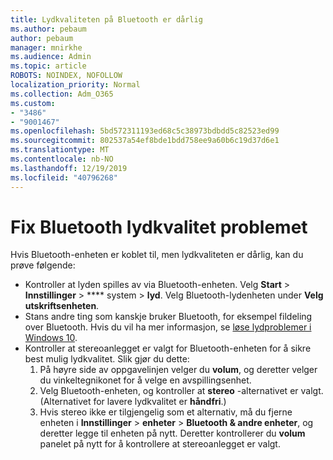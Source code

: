 ```yaml
---
title: Lydkvaliteten på Bluetooth er dårlig
ms.author: pebaum
author: pebaum
manager: mnirkhe
ms.audience: Admin
ms.topic: article
ROBOTS: NOINDEX, NOFOLLOW
localization_priority: Normal
ms.collection: Adm_O365
ms.custom:
- "3486"
- "9001467"
ms.openlocfilehash: 5bd572311193ed68c5c38973bdbdd5c82523ed99
ms.sourcegitcommit: 802537a54ef8bde1bdd758ee9a60b6c19d37d6e1
ms.translationtype: MT
ms.contentlocale: nb-NO
ms.lasthandoff: 12/19/2019
ms.locfileid: "40796268"
---
```

# <a name="fix-bluetooth-audio-quality-issue"></a>Fix Bluetooth lydkvalitet problemet

Hvis Bluetooth-enheten er koblet til, men lydkvaliteten er dårlig, kan du prøve følgende:

- Kontroller at lyden spilles av via Bluetooth-enheten. Velg **Start** > **Innstillinger** > **** system > **lyd**. Velg Bluetooth-lydenheten under **Velg utskriftsenheten**.
- Stans andre ting som kanskje bruker Bluetooth, for eksempel fildeling over Bluetooth. Hvis du vil ha mer informasjon, se [løse lydproblemer i Windows 10](https://support.microsoft.com/help/4520288/windows-10-fix-sound-problems).
- Kontroller at stereoanlegget er valgt for Bluetooth-enheten for å sikre best mulig lydkvalitet. Slik gjør du dette: 
    1. På høyre side av oppgavelinjen velger du **volum**, og deretter velger du vinkeltegnikonet for å velge en avspillingsenhet.
    2. Velg Bluetooth-enheten, og kontroller at **stereo** -alternativet er valgt. (Alternativet for lavere lydkvalitet er **håndfri**.)
    3. Hvis stereo ikke er tilgjengelig som et alternativ, må du fjerne enheten i **Innstillinger** > **enheter** > **Bluetooth & andre enheter**, og deretter legge til enheten på nytt. Deretter kontrollerer du **volum** panelet på nytt for å kontrollere at stereoanlegget er valgt.

